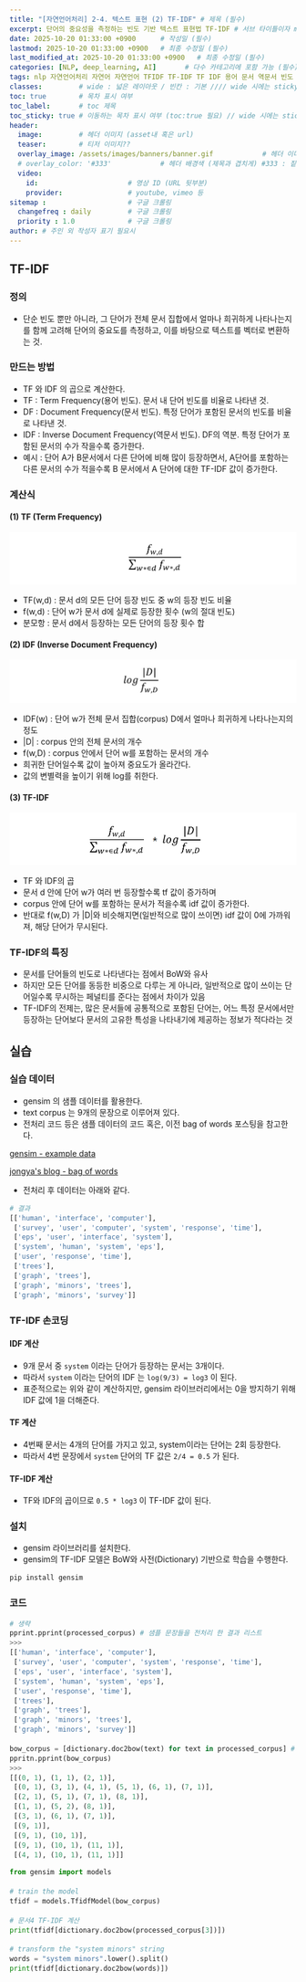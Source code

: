 ```yaml
---
title: "[자연언어처리] 2-4. 텍스트 표현 (2) TF-IDF" # 제목 (필수)
excerpt: 단어의 중요성을 측정하는 빈도 기반 텍스트 표현법 TF-IDF # 서브 타이틀이자 meta description (필수)
date: 2025-10-20 01:33:00 +0900      # 작성일 (필수)
lastmod: 2025-10-20 01:33:00 +0900   # 최종 수정일 (필수)
last_modified_at: 2025-10-20 01:33:00 +0900   # 최종 수정일 (필수)
categories: [NLP, deep_learning, AI]       # 다수 카테고리에 포함 가능 (필수)
tags: nlp 자연언어처리 자연어 자연언어 TFIDF TF-IDF TF IDF 용어 문서 역문서 빈도 용어빈도 문서빈도 역문서빈도 ai 머신러닝 모델 machinelearning machine learning                       # 태그 복수개 가능 (필수)
classes:         # wide : 넓은 레이아웃 / 빈칸 : 기본 //// wide 시에는 sticky toc 불가
toc: true        # 목차 표시 여부
toc_label:       # toc 제목
toc_sticky: true # 이동하는 목차 표시 여부 (toc:true 필요) // wide 시에는 sticky toc 불가
header: 
  image:         # 헤더 이미지 (asset내 혹은 url)
  teaser:        # 티저 이미지??
  overlay_image: /assets/images/banners/banner.gif            # 헤더 이미지 (제목과 겹치게)
  # overlay_color: '#333'            # 헤더 배경색 (제목과 겹치게) #333 : 짙은 회색 (필수)
  video:
    id:                      # 영상 ID (URL 뒷부분)
    provider:                # youtube, vimeo 등
sitemap :                    # 구글 크롤링
  changefreq : daily         # 구글 크롤링
  priority : 1.0             # 구글 크롤링
author: # 주인 외 작성자 표기 필요시
---
```

<!--postNo: 20251020_003-->  

## TF-IDF  

### 정의  

- 단순 빈도 뿐만 아니라, 그 단어가 전체 문서 집합에서 얼마나 희귀하게 나타나는지를 함께 고려해 단어의 중요도를 측정하고, 이를 바탕으로 텍스트를 벡터로 변환하는 것.  

### 만드는 방법  

- TF 와 IDF 의 곱으로 계산한다.  
- TF : Term Frequency(용어 빈도). 문서 내 단어 빈도를 비율로 나타낸 것.  
- DF : Document Frequency(문서 빈도). 특정 단어가 포함된 문서의 빈도를 비율로 나타낸 것. 
- IDF : Inverse Document Frequency(역문서 빈도). DF의 역분. 특정 단어가 포함된 문서의 수가 작을수록 증가한다.  
- 예시 : 단어 A가 B문서에서 다른 단어에 비해 많이 등장하면서, A단어를 포함하는 다른 문서의 수가 적을수록 B 문서에서 A 단어에 대한 TF-IDF 값이 증가한다.  

### 계산식  

#### (1) TF (Term Frequency)  

![](/assets/images/20251020_003_001.png)  

- TF(w,d) : 문서 d의 모든 단어 등장 빈도 중 w의 등장 빈도 비율  
- f(w,d) : 단어 w가 문서 d에 실제로 등장한 횟수 (w의 절대 빈도)  
- 분모항 : 문서 d에서 등장하는 모든 단어의 등장 횟수 합  

#### (2) IDF (Inverse Document Frequency)  

![](/assets/images/20251020_003_002.png)  

- IDF(w) : 단어 w가 전체 문서 집합(corpus) D에서 얼마나 희귀하게 나타나는지의 정도  
- |D| : corpus 안의 전체 문서의 개수  
- f(w,D) : corpus 안에서 단어 w를 포함하는 문서의 개수  
- 희귀한 단어일수록 값이 높아져 중요도가 올라간다.  
- 값의 변별력을 높이기 위해 log를 취한다.    


#### (3) TF-IDF  

![](/assets/images/20251020_003_003.png)  

- TF 와 IDF의 곱  
- 문서 d 안에 단어 w가 여러 번 등장할수록 tf 값이 증가하며  
- corpus 안에 단어 w를 포함하는 문서가 적을수록 idf 값이 증가한다.  
- 반대로 f(w,D) 가 |D|와 비슷해지면(일반적으로 많이 쓰이면) idf 값이 0에 가까워져, 해당 단어가 무시된다.  

### TF-IDF의 특징  

- 문서를 단어들의 빈도로 나타낸다는 점에서 BoW와 유사  
- 하지만 모든 단어를 동등한 비중으로 다루는 게 아니라, 일반적으로 많이 쓰이는 단어일수록 무시하는 페널티를 준다는 점에서 차이가 있음  
- TF-IDF의 전제는, 많은 문서들에 공통적으로 포함된 단어는, 어느 특정 문서에서만 등장하는 단어보다 문서의 고유한 특성을 나타내기에 제공하는 정보가 적다라는 것  

## 실습  

### 실습 데이터  

- gensim 의 샘플 데이터를 활용한다.  
- text corpus 는 9개의 문장으로 이루어져 있다.  
- 전처리 코드 등은 샘플 데이터의 코드 혹은, 이전 bag of words 포스팅을 참고한다.  

[gensim - example data](https://radimrehurek.com/gensim/auto_examples/core/run_core_concepts.html#sphx-glr-auto-examples-core-run-core-concepts-py)  

[jongya's blog - bag of words](https://whdrns2013.github.io/nlp/deep_learning/ai/20251020_002_bag_of_words/)

- 전처리 후 데이터는 아래와 같다.  

```python
# 결과
[['human', 'interface', 'computer'],
 ['survey', 'user', 'computer', 'system', 'response', 'time'],
 ['eps', 'user', 'interface', 'system'],
 ['system', 'human', 'system', 'eps'],
 ['user', 'response', 'time'],
 ['trees'],
 ['graph', 'trees'],
 ['graph', 'minors', 'trees'],
 ['graph', 'minors', 'survey']]
```

### TF-IDF 손코딩  

#### IDF 계산  

- 9개 문서 중 `system` 이라는 단어가 등장하는 문서는 3개이다.  
- 따라서 `system` 이라는 단어의 IDF 는 `log(9/3) = log3` 이 된다.  
- 표준적으로는 위와 같이 계산하지만, gensim 라이브러리에서는 0을 방지하기 위해 IDF 값에 1을 더해준다.  

#### TF 계산  

- 4번째 문서는 4개의 단어를 가지고 있고, system이라는 단어는 2회 등장한다.  
- 따라서 4번 문장에서 `system` 단어의 TF 값은 `2/4 = 0.5` 가 된다.  

#### TF-IDF 계산  

- TF와 IDF의 곱이므로 `0.5 * log3` 이 TF-IDF 값이 된다.  

### 설치  

- gensim 라이브러리를 설치한다.  
- gensim의 TF-IDF 모델은 BoW와 사전(Dictionary) 기반으로 학습을 수행한다.  

```bash
pip install gensim
```

### 코드  

```python
# 생략
pprint.pprint(processed_corpus) # 샘플 문장들을 전처리 한 결과 리스트
>>>
[['human', 'interface', 'computer'],
 ['survey', 'user', 'computer', 'system', 'response', 'time'],
 ['eps', 'user', 'interface', 'system'],
 ['system', 'human', 'system', 'eps'],
 ['user', 'response', 'time'],
 ['trees'],
 ['graph', 'trees'],
 ['graph', 'minors', 'trees'],
 ['graph', 'minors', 'survey']]

bow_corpus = [dictionary.doc2bow(text) for text in processed_corpus] # BoW
ppritn.pprint(bow_corpus)
>>>
[[(0, 1), (1, 1), (2, 1)],
 [(0, 1), (3, 1), (4, 1), (5, 1), (6, 1), (7, 1)],
 [(2, 1), (5, 1), (7, 1), (8, 1)],
 [(1, 1), (5, 2), (8, 1)],
 [(3, 1), (6, 1), (7, 1)],
 [(9, 1)],
 [(9, 1), (10, 1)],
 [(9, 1), (10, 1), (11, 1)],
 [(4, 1), (10, 1), (11, 1)]]
```

```python
from gensim import models

# train the model
tfidf = models.TfidfModel(bow_corpus)

# 문서4 TF-IDF 계산
print(tfidf[dictionary.doc2bow(processed_corpus[3])])

# transform the "system minors" string
words = "system minors".lower().split()
print(tfidf[dictionary.doc2bow(words)])
```